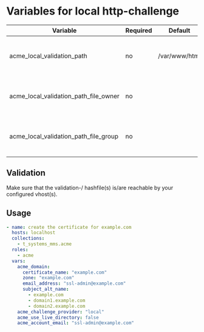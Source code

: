 # Variables for local http-challenge

| Variable                              | Required | Default       | Description
|---------------------------------------|----------|---------------|------------
| acme_local_validation_path            | no       | /var/www/html | Path where the validation-/ hashfiles get created
| acme_local_validation_path_file_owner | no       |               | User who owns the validation-/ hash- files and path
| acme_local_validation_path_file_group | no       |               | Group who owns the validation-/ hash- files and path 

## Validation

Make sure that the validation-/ hashfile(s) is/are reachable by your configured vhost(s).

## Usage

```yaml
- name: create the certificate for example.com
  hosts: localhost
  collections:
    - t_systems_mms.acme
  roles:
    - acme
  vars:
    acme_domain:
      certificate_name: "example.com"
      zone: "example.com"
      email_address: "ssl-admin@example.com"
      subject_alt_name:
        - example.com
        - domain1.example.com
        - domain2.example.com
    acme_challenge_provider: "local"
    acme_use_live_directory: false
    acme_account_email: "ssl-admin@example.com"
```
